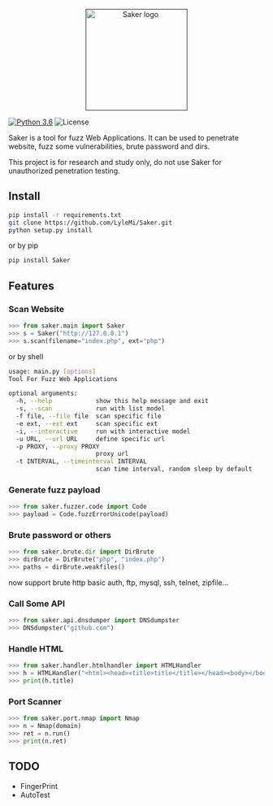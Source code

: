 <p align="center"><a href="" target="_blank" rel="noopener noreferrer"><img width="200" src="https://raw.githubusercontent.com/LyleMi/Saker/master/logo.jpg" alt="Saker logo"></a></p>

[![Python 3.6](https://img.shields.io/badge/Python-3.6-blue.svg)](http://www.python.org/download/)
![License](https://img.shields.io/aur/license/yaourt.svg)

Saker is a tool for fuzz Web Applications. It can be used to penetrate website, fuzz some vulnerabilities, brute password and dirs.

This project is for research and study only, do not use Saker for unauthorized penetration testing.

## Install

```bash
pip install -r requirements.txt
git clone https://github.com/LyleMi/Saker.git
python setup.py install
```

or by pip

```bash
pip install Saker
```

## Features

### Scan Website

```python
>>> from saker.main import Saker
>>> s = Saker("http://127.0.0.1")
>>> s.scan(filename="index.php", ext="php")
```

or by shell

```bash
usage: main.py [options]
Tool For Fuzz Web Applications

optional arguments:
  -h, --help            show this help message and exit
  -s, --scan            run with list model
  -f file, --file file  scan specific file
  -e ext, --ext ext     scan specific ext
  -i, --interactive     run with interactive model
  -u URL, --url URL     define specific url
  -p PROXY, --proxy PROXY
                        proxy url
  -t INTERVAL, --timeinterval INTERVAL
                        scan time interval, random sleep by default
```

### Generate fuzz payload

```python
>>> from saker.fuzzer.code import Code
>>> payload = Code.fuzzErrorUnicode(payload)
```

### Brute password or others

```python
>>> from saker.brute.dir import DirBrute
>>> dirBrute = DirBrute("php", "index.php")
>>> paths = dirBrute.weakfiles()
```

now support brute http basic auth, ftp, mysql, ssh, telnet, zipfile...

### Call Some API

```python
>>> from saker.api.dnsdumper import DNSdumpster
>>> DNSdumpster("github.com")
```

### Handle HTML

```python
>>> from saker.handler.htmlhandler import HTMLHandler
>>> h = HTMLHandler("<html><head><title>title</title></head><body></body></html>")
>>> print(h.title)
```

### Port Scanner

```python
>>> from saker.port.nmap import Nmap
>>> n = Nmap(domain)
>>> ret = n.run()
>>> print(n.ret)
```

## TODO

- FingerPrint
- AutoTest
